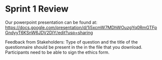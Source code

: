# Sprint 1 Review

Our powerpoint presentation can be found at:
https://docs.google.com/presentation/d/1i5xcmW7MDhWOuzgYq0RmGTFpGndyyT6KSnW6JDV2DIY/edit?usp=sharing

Feedback from Stakeholders:
Type of question and the title of the questionnaire should be present in the in the file that you download.
Participants need to be able to sign the ethics form.
